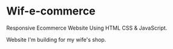 # Wif-e-commerce

Responsive Ecommerce Website Using HTML CSS & JavaScript.

Website I'm building for my wife's shop.
